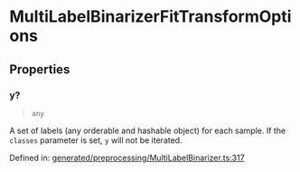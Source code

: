 # MultiLabelBinarizerFitTransformOptions

## Properties

### y?

> `any`

A set of labels (any orderable and hashable object) for each sample. If the `classes` parameter is set, `y` will not be iterated.

Defined in:  [generated/preprocessing/MultiLabelBinarizer.ts:317](https://github.com/transitive-bullshit/scikit-learn-ts/blob/122b3c0/packages/sklearn/src/generated/preprocessing/MultiLabelBinarizer.ts#L317)
